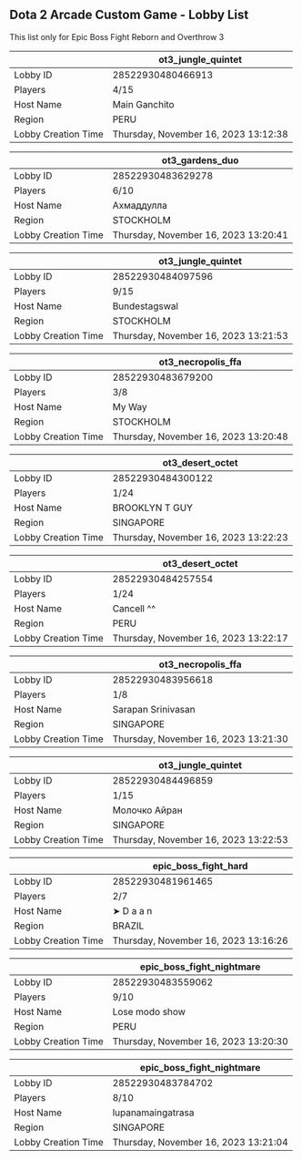 ## Dota 2 Arcade Custom Game - Lobby List

This list only for Epic Boss Fight Reborn and Overthrow 3

|  | ot3_jungle_quintet |
| ------ | ------ |
| Lobby ID | 28522930480466913 |
| Players | 4/15 |
| Host Name | Main Ganchito |
| Region | PERU |
| Lobby Creation Time | Thursday, November 16, 2023 13:12:38 |


|  | ot3_gardens_duo |
| ------ | ------ |
| Lobby ID | 28522930483629278 |
| Players | 6/10 |
| Host Name | Ахмаддулла |
| Region | STOCKHOLM |
| Lobby Creation Time | Thursday, November 16, 2023 13:20:41 |


|  | ot3_jungle_quintet |
| ------ | ------ |
| Lobby ID | 28522930484097596 |
| Players | 9/15 |
| Host Name | Bundestagswal |
| Region | STOCKHOLM |
| Lobby Creation Time | Thursday, November 16, 2023 13:21:53 |


|  | ot3_necropolis_ffa |
| ------ | ------ |
| Lobby ID | 28522930483679200 |
| Players | 3/8 |
| Host Name | My Way |
| Region | STOCKHOLM |
| Lobby Creation Time | Thursday, November 16, 2023 13:20:48 |


|  | ot3_desert_octet |
| ------ | ------ |
| Lobby ID | 28522930484300122 |
| Players | 1/24 |
| Host Name | BROOKLYN T GUY |
| Region | SINGAPORE |
| Lobby Creation Time | Thursday, November 16, 2023 13:22:23 |


|  | ot3_desert_octet |
| ------ | ------ |
| Lobby ID | 28522930484257554 |
| Players | 1/24 |
| Host Name | Cancell ^^ |
| Region | PERU |
| Lobby Creation Time | Thursday, November 16, 2023 13:22:17 |


|  | ot3_necropolis_ffa |
| ------ | ------ |
| Lobby ID | 28522930483956618 |
| Players | 1/8 |
| Host Name | Sarapan Srinivasan |
| Region | SINGAPORE |
| Lobby Creation Time | Thursday, November 16, 2023 13:21:30 |


|  | ot3_jungle_quintet |
| ------ | ------ |
| Lobby ID | 28522930484496859 |
| Players | 1/15 |
| Host Name | Молочко Айран |
| Region | SINGAPORE |
| Lobby Creation Time | Thursday, November 16, 2023 13:22:53 |


|  | epic_boss_fight_hard |
| ------ | ------ |
| Lobby ID | 28522930481961465 |
| Players | 2/7 |
| Host Name | ➤ D a a n |
| Region | BRAZIL |
| Lobby Creation Time | Thursday, November 16, 2023 13:16:26 |


|  | epic_boss_fight_nightmare |
| ------ | ------ |
| Lobby ID | 28522930483559062 |
| Players | 9/10 |
| Host Name | Lose modo show |
| Region | PERU |
| Lobby Creation Time | Thursday, November 16, 2023 13:20:30 |


|  | epic_boss_fight_nightmare |
| ------ | ------ |
| Lobby ID | 28522930483784702 |
| Players | 8/10 |
| Host Name | lupanamaingatrasa |
| Region | SINGAPORE |
| Lobby Creation Time | Thursday, November 16, 2023 13:21:04 |



